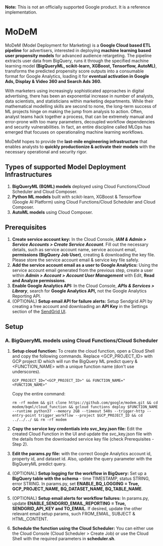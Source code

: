 **Note:** This is not an officially supported Google product. It is a reference implementation.

# MoDeM
MoDeM (Model Deployment for Marketing) is a **Google Cloud based ETL pipeline** for advertisers, interested in deploying **machine learning based user propensity models** for advanced audience retargeting. The pipeline extracts user data from BigQuery, runs it through the specified machine learning model **(BigQueryML, scikit-learn, XGBoost, Tensorflow, AutoML)**, transforms the predicted propensity score outputs into a consumable format for Google Analytics, loading it for **eventual activation in Google Ads, Display & Video 360 and Search Ads 360.** 

With marketers using increasingly sophisticated approaches in digital advertising, there has been an exponential increase in number of analysts, data scientists, and statisticians within marketing departments. While their mathematical modelling skills are second to none, the long-term success of ML projects hinge on making the jump from analysis to action. Often, analyst teams hack together a process, that can be extremely manual and error-prone with too many parameters, decoupled workflow dependencies and security vulnerabilities. In fact, an entire discipline called MLOps has emerged that focuses on operationaling machine learning workflows.    

MoDeM hopes to provide the **last-mile engineering infrastructure** that enables analysts to **quickly productionize & activate their models** with the necessary operational and security rigor. 

## Types of supported Model Deployment Infrastructures

1. **BigQueryML (BQML) models** deployed using Cloud Functions/Cloud Scheduler and Cloud Composer.
2. **Python ML models** built with scikit-learn, XGBoost & Tensorflow (Google AI Platform) using Cloud Functions/Cloud Scheduler and Cloud Composer.
3. **AutoML models** using Cloud Composer.

## Prerequisites
1. **Create service account key:** In the Cloud Console, ***IAM & Admin > Service Accounts > Create Service Account***. Fill out the necessary details, such as service account name, service account email, **permissions (BigQuery Job User)**, creating & downloading the key file. Please store the service account email & service key file safely. 
2. **Add the service account email as a user to Google Analytics:** Using the service account email generated from the previous step, create a user within ***Admin > Account > Account User Management*** with Edit, **Read and Analyze permissions**.
3. **Enable Google Analytics API:** In the Cloud Console, ***APIs & Services > Library***, search for **Google Analytics API,** not the Google Analytics Reporting API. 
4. (OPTIONAL) **Setup email API for failure alerts:** Setup Sendgrid API by creating a free account and downloading an **API Key** in the Settings section of the [SendGrid UI](https://sendgrid.com/docs/for-developers/sending-email/authentication/).

## Setup
### A. BigQueryML models using Cloud Functions/Cloud Scheduler

1. **Setup cloud function:** To create the cloud function, open a Cloud Shell and copy the following commands. Replace <GCP_PROJECT_ID> with GCP project ID which will run the BigQuery ML predict query & <FUNCTION_NAME> with a unique function name (don't use underscores). 
    ``` 
    GCP_PROJECT_ID="<GCP_PROJECT_ID>" && FUNCTION_NAME="<FUNCTION_NAME>"
    ```
    Copy the entire command: 
    ```
    rm -rf modem && git clone https://github.com/google/modem.git && cd modem/bqml/cloud_function && gcloud functions deploy $FUNCTION_NAME --runtime python37 --memory 2GB --timeout 540s --trigger-http --entry-point trigger_workflow --project $GCP_PROJECT_ID && cd ../../../ && rm -rf modem
    ```
    
2. **Copy the service key credentials into svc_key.json file:** Edit the created Cloud Function in the UI and update the svc_key.json file with the details from the downloaded service key file (check Prerequisites - Step 2).

3. **Edit the params.py file:** with the correct Google Analytics account id, property id, and dataset id. Also, update the query parameter with the BigQueryML predict query.

4. (OPTIONAL) **Setup logging for the workflow in BigQuery:** Set up a **BigQuery table with the schema** - time TIMESTAMP, status STRING, error STRING. In params.py, set **ENABLE_BQ_LOGGING = True, GCP_PROJECT_NAME, BQ_DATASET_NAME, BQ_TABLE_NAME**.

5. (OPTIONAL) **Setup email alerts for workflow failures:**  In params.py, update **ENABLE_SENDGRID_EMAIL_REPORTING = True, SENDGRID_API_KEY and TO_EMAIL**. If desired, update the other relevant email setup params, such FROM_EMAIL, SUBJECT & HTML_CONTENT.

6. **Schedule the function using the Cloud Scheduler:** You can either use the Cloud Console (Cloud Scheduler > Create Job) or use the Cloud Shell with the required parameters in **scheduler.sh**.
